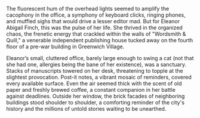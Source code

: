 The fluorescent hum of the overhead lights seemed to amplify the cacophony in the office, a symphony of keyboard clicks, ringing phones, and muffled sighs that would drive a lesser editor mad. But for Eleanor Abigail Finch, this was the pulse of her life. She thrived in the organized chaos, the frenetic energy that crackled within the walls of "Wordsmith & Quill," a venerable independent publishing house tucked away on the fourth floor of a pre-war building in Greenwich Village.

Eleanor’s small, cluttered office, barely large enough to swing a cat (not that she had one, allergies being the bane of her existence), was a sanctuary. Stacks of manuscripts towered on her desk, threatening to topple at the slightest provocation. Post-it notes, a vibrant mosaic of reminders, covered every available surface. Even the air seemed thick with the scent of old paper and freshly brewed coffee, a constant companion in her battle against deadlines. Outside her window, the brick facades of neighboring buildings stood shoulder to shoulder, a comforting reminder of the city's history and the millions of untold stories waiting to be unearthed.
